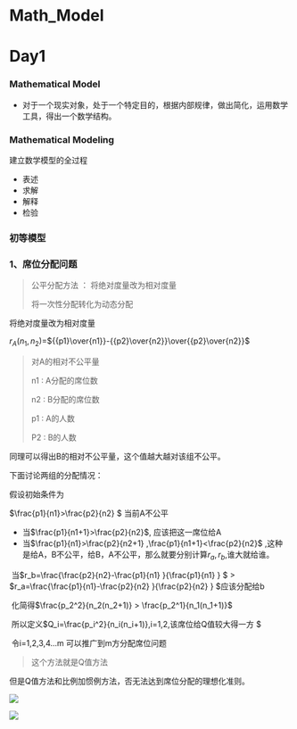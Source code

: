 # Math_Model

# Day1

### Mathematical Model

+ 对于一个现实对象，处于一个特定目的，根据内部规律，做出简化，运用数学工具，得出一个数学结构。

### Mathematical Modeling

建立数学模型的全过程

+ 表述
+ 求解
+ 解释
+ 检验

### 初等模型

#### 

### 1、席位分配问题





> 公平分配方法 ： 将绝对度量改为相对度量
>
> 将一次性分配转化为动态分配

将绝对度量改为相对度量

$r_A(n_1,n_2)=$${{p1}\over{n1}}-{{p2}\over{n2}}\over{{p2}\over{n2}}$

> 对A的相对不公平量
>
> n1 : A分配的席位数
>
> n2 : B分配的席位数
>
> p1 : A的人数
>
> P2 : B的人数

同理可以得出B的相对不公平量，这个值越大越对该组不公平。

下面讨论两组的分配情况：

假设初始条件为

$\frac{p1}{n1}>\frac{p2}{n2}  $	当前A不公平

+ 当$\frac{p1}{n1+1}>\frac{p2}{n2}$, 应该把这一席位给A
+ 当$\frac{p1}{n1}>\frac{p2}{n2+1}  $,$\frac{p1}{n1+1}<\frac{p2}{n2}$  ,这种是给A，B不公平，给B，A不公平，那么就要分别计算$r_a,r_b$,谁大就给谁。

​	 当$r_b=\frac{\frac{p2}{n2}-\frac{p1}{n1} }{\frac{p1}{n1} }  $  >   $r_a=\frac{\frac{p1}{n1}-\frac{p2}{n2} }{\frac{p2}{n2} }  $应该分配给b

​	 化简得$\frac{p_2^2}{n_2(n_2+1)} > \frac{p_2^1}{n_1(n_1+1)}$

​	 所以定义$Q_i=\frac{p_i^2}{n_i(n_i+1)},i=1,2,该席位给Q值较大得一方 $

​	 令i=1,2,3,4...m 可以推广到m方分配席位问题

> 这个方法就是Q值方法

但是Q值方法和比例加惯例方法，否无法达到席位分配的理想化准则。


![]((https://github.com/2537422279/Math_Model/blob/main/reources/1.JPG))

![](E:\建模比赛\Math_Model\reources\2.JPG)
